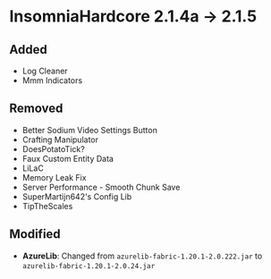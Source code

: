 # InsomniaHardcore 2.1.4a -> 2.1.5

## Added

- Log Cleaner
- Mmm Indicators
## Removed

- Better Sodium Video Settings Button
- Crafting Manipulator
- DoesPotatoTick?
- Faux Custom Entity Data
- LiLaC
- Memory Leak Fix
- Server Performance - Smooth Chunk Save
- SuperMartijn642's Config Lib
- TipTheScales
## Modified

- **AzureLib**: Changed from `azurelib-fabric-1.20.1-2.0.222.jar` to `azurelib-fabric-1.20.1-2.0.24.jar`
